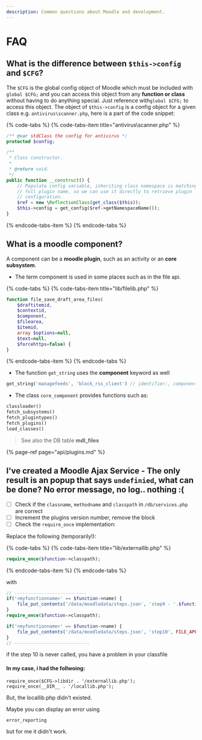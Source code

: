 ```yaml
---
description: Common questions about Moodle and development.
---
```


# FAQ

## What is the difference between `$this->config` and `$CFG`?

The `$CFG` is the global config object of Moodle which must be included with `global $CFG;` and you can access this object from any **function or class** without having to do anything special. Just reference with`global $CFG;` to access this object. The object of `$this->config` is a config object for a given class e.g. `antivirus\scanner.php`, here is  a part of the code snippet:

{% code-tabs %}
{% code-tabs-item title="antivirus\\scanner.php" %}
```php
/** @var stdClass the config for antivirus */
protected $config;

/**
 * Class constructor.
 *
 * @return void.
 */
public function __construct() {
    // Populate config variable, inheriting class namespace is matching
    // full plugin name, so we can use it directly to retrieve plugin
    // configuration.
    $ref = new \ReflectionClass(get_class($this));
    $this->config = get_config($ref->getNamespaceName());
}
```
{% endcode-tabs-item %}
{% endcode-tabs %}

## What is a moodle component?

A component can be a **moodle plugin**, such as an activity or an **core subsystem**.

* The term component is used in some places such as in the file api.

{% code-tabs %}
{% code-tabs-item title="lib/filelib.php" %}
```php
function file_save_draft_area_files(
    $draftitemid, 
    $contextid, 
    $component, 
    $filearea, 
    $itemid, 
    array $options=null, 
    $text=null, 
    $forcehttps=false) {
}
```
{% endcode-tabs-item %}
{% endcode-tabs %}

* The function `get_string` uses the **component** keyword as well

```php
get_string('managefeeds', 'block_rss_client') // identifier:, component:
```

* The class `core_component` provides functions such as:

```php
classloader()
fetch_subsystems()
fetch_plugintypes()
fetch_plugins()
load_classes()
```

> See also the DB table **mdl\_files**

{% page-ref page="api/plugins.md" %}

## I've created a Moodle Ajax Service - The only result is an popup that says `undefinied`, what can be done? No error message, no log.. nothing :\(

* [ ] Check if the `classname`, `methodname` and `classpath` in `/db/services.php` are correct
* [ ] Increment the plugins version number, remove the block
* [ ] Check the `require_once` implementation:

Replace the following \(temporarily!\):

{% code-tabs %}
{% code-tabs-item title="lib/externallib.php" %}
```php
require_once($function->classpath);
```
{% endcode-tabs-item %}
{% endcode-tabs %}

with

```php
// ---------------------------
if('<myfunctionname>' == $function->name) {
    file_put_contents('/data/moodledata/steps.json', 'step9 - '.$function->classpath, FILE_APPEND);
}
require_once($function->classpath);

if('<myfunctionname>' == $function->name) {
    file_put_contents('/data/moodledata/steps.json', 'step10', FILE_APPEND);
}
// ----------------------------
```

if the step 10 is never called, you have a problem in your classfile

#### In my case, i had the follwoing:

```text
require_once($CFG->libdir . '/externallib.php');
require_once(__DIR__ . '/locallib.php');
```

But, the locallib.php didn't existed. 

Maybe you can display an error using 

```text
error_reporting
```

but for me it didn't work.





